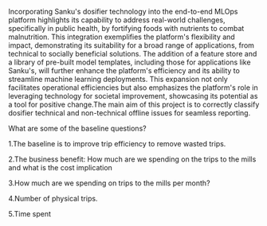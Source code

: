 Incorporating Sanku's dosifier technology into the end-to-end MLOps platform highlights its capability to address real-world challenges, specifically in public health, by fortifying foods with nutrients to combat malnutrition. This integration exemplifies the platform's flexibility and impact, demonstrating its suitability for a broad range of applications, from technical to socially beneficial solutions. The addition of a feature store and a library of pre-built model templates, including those for applications like Sanku's, will further enhance the platform's efficiency and its ability to streamline machine learning deployments. This expansion not only facilitates operational efficiencies but also emphasizes the platform's role in leveraging technology for societal improvement, showcasing its potential as a tool for positive change.The main aim of this project is to correctly classify dosifier technical and non-technical offline issues for seamless reporting.

What are some of the baseline questions?

1.The baseline is to improve trip efficiency to remove wasted trips.

2.The business benefit: How much are we spending on the trips to the mills and what is the cost implication																									

3.How much are we spending on trips to the mills per month?

4.Number of physical trips.

5.Time spent 


